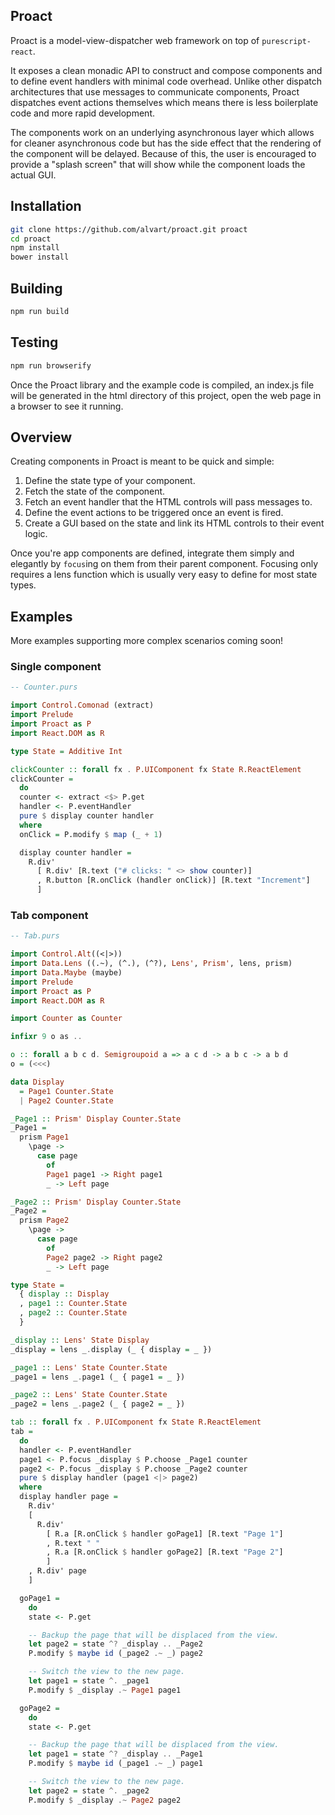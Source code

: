 ## Proact

Proact is a model-view-dispatcher web framework on top of `purescript-react`.

It exposes a clean monadic API to construct and compose components and to define event handlers with minimal code overhead. Unlike other dispatch architectures that use messages to communicate components, Proact dispatches event actions themselves which means there is less boilerplate code and more rapid development.

The components work on an underlying asynchronous layer which allows for cleaner asynchronous code but has the side effect that the rendering of the component will be delayed. Because of this, the user is encouraged to provide a "splash screen" that will show while the component loads the actual GUI.

## Installation
```sh
git clone https://github.com/alvart/proact.git proact
cd proact
npm install
bower install
```

## Building

```sh
npm run build
```

## Testing

```sh
npm run browserify
```

Once the Proact library and the example code is compiled, an index.js file will be generated in the html directory of this project, open the web page in a browser to see it running.

## Overview

Creating components in Proact is meant to be quick and simple:

1. Define the state type of your component.
2. Fetch the state of the component.
3. Fetch an event handler that the HTML controls will pass messages to.
4. Define the event actions to be triggered once an event is fired.
5. Create a GUI based on the state and link its HTML controls to their event logic.

Once you're app components are defined, integrate them simply and elegantly by `focus`ing on them from their parent component. Focusing only requires a lens function which is usually very easy to define for most state types.

## Examples

More examples supporting more complex scenarios coming soon!

### Single component

```purescript
-- Counter.purs

import Control.Comonad (extract)
import Prelude
import Proact as P
import React.DOM as R

type State = Additive Int

clickCounter :: forall fx . P.UIComponent fx State R.ReactElement
clickCounter =
  do
  counter <- extract <$> P.get
  handler <- P.eventHandler
  pure $ display counter handler
  where
  onClick = P.modify $ map (_ + 1)

  display counter handler =
    R.div'
      [ R.div' [R.text ("# clicks: " <> show counter)]
      , R.button [R.onClick (handler onClick)] [R.text "Increment"]
      ]
```

### Tab component

```purescript
-- Tab.purs

import Control.Alt((<|>))
import Data.Lens ((.~), (^.), (^?), Lens', Prism', lens, prism)
import Data.Maybe (maybe)
import Prelude
import Proact as P
import React.DOM as R

import Counter as Counter

infixr 9 o as ..

o :: forall a b c d. Semigroupoid a => a c d -> a b c -> a b d
o = (<<<)

data Display
  = Page1 Counter.State
  | Page2 Counter.State

_Page1 :: Prism' Display Counter.State
_Page1 =
  prism Page1
    \page ->
      case page
        of
        Page1 page1 -> Right page1
        _ -> Left page

_Page2 :: Prism' Display Counter.State
_Page2 =
  prism Page2
    \page ->
      case page
        of
        Page2 page2 -> Right page2
        _ -> Left page

type State =
  { display :: Display
  , page1 :: Counter.State
  , page2 :: Counter.State
  }

_display :: Lens' State Display
_display = lens _.display (_ { display = _ })

_page1 :: Lens' State Counter.State
_page1 = lens _.page1 (_ { page1 = _ })

_page2 :: Lens' State Counter.State
_page2 = lens _.page2 (_ { page2 = _ })

tab :: forall fx . P.UIComponent fx State R.ReactElement
tab =
  do
  handler <- P.eventHandler
  page1 <- P.focus _display $ P.choose _Page1 counter
  page2 <- P.focus _display $ P.choose _Page2 counter
  pure $ display handler (page1 <|> page2)
  where
  display handler page =
    R.div'
    [
      R.div'
        [ R.a [R.onClick $ handler goPage1] [R.text "Page 1"]
        , R.text " "
        , R.a [R.onClick $ handler goPage2] [R.text "Page 2"]
        ]
    , R.div' page
    ]

  goPage1 =
    do
    state <- P.get

    -- Backup the page that will be displaced from the view.
    let page2 = state ^? _display .. _Page2
    P.modify $ maybe id (_page2 .~ _) page2

    -- Switch the view to the new page.
    let page1 = state ^. _page1
    P.modify $ _display .~ Page1 page1

  goPage2 =
    do
    state <- P.get

    -- Backup the page that will be displaced from the view.
    let page1 = state ^? _display .. _Page1
    P.modify $ maybe id (_page1 .~ _) page1

    -- Switch the view to the new page.
    let page2 = state ^. _page2
    P.modify $ _display .~ Page2 page2
```
